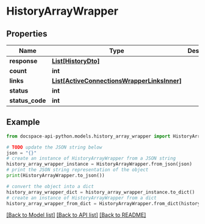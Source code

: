 # HistoryArrayWrapper

## Properties

Name | Type | Description | Notes
------------ | ------------- | ------------- | -------------
**response** | [**List[HistoryDto]**](HistoryDto.md) |  | [optional] 
**count** | **int** |  | [optional] 
**links** | [**List[ActiveConnectionsWrapperLinksInner]**](ActiveConnectionsWrapperLinksInner.md) |  | [optional] 
**status** | **int** |  | [optional] 
**status_code** | **int** |  | [optional] 

## Example

```python
from docspace-api-python.models.history_array_wrapper import HistoryArrayWrapper

# TODO update the JSON string below
json = "{}"
# create an instance of HistoryArrayWrapper from a JSON string
history_array_wrapper_instance = HistoryArrayWrapper.from_json(json)
# print the JSON string representation of the object
print(HistoryArrayWrapper.to_json())

# convert the object into a dict
history_array_wrapper_dict = history_array_wrapper_instance.to_dict()
# create an instance of HistoryArrayWrapper from a dict
history_array_wrapper_from_dict = HistoryArrayWrapper.from_dict(history_array_wrapper_dict)
```
[[Back to Model list]](../README.md#documentation-for-models) [[Back to API list]](../README.md#documentation-for-api-endpoints) [[Back to README]](../README.md)


